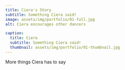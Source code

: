 ```yaml
---
title: Ciera's Story
subtitle: Something Ciera said!
image: assets/img/portfolio/01-full.jpg
alt: Ciera encourages other dancers

caption:
  title: Ciera
  subtitle: Something Ciera said!
  thumbnail: assets/img/portfolio/01-thumbnail.jpg
---
```

More things Ciera has to say
